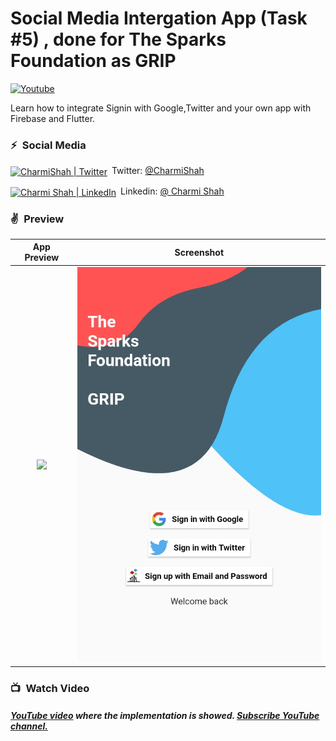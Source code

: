 # Social Media Intergation App (Task #5) , done for The Sparks Foundation as GRIP 
[![Youtube](https://img.shields.io/static/v1?label=CharmiShah&message=Subscribe&logo=YouTube&color=FF0000&style=for-the-badge)][youtube]


Learn how to integrate Signin with Google,Twitter and your own app with Firebase and Flutter.

### ⚡&ensp;Social Media

[<img align="center" alt="CharmiShah | Twitter" width="22px" src="https://cdn.jsdelivr.net/npm/simple-icons@v3/icons/twitter.svg" />](https://https://twitter.com/CharmiShah26 "Twitter Charmi Shah")&ensp;Twitter: [@CharmiShah](https://twitter.com/CharmiShah26)

[<img align="center" alt="Charmi Shah | LinkedIn" width="22px" src="https://cdn.jsdelivr.net/npm/simple-icons@v3/icons/linkedin.svg" />](https://www.linkedin.com/in/charmishah2611/ "Linkedin Charmi Shah")&ensp;Linkedin: [@ Charmi Shah](https://www.linkedin.com/in/charmishah2611/)

### ✌&ensp;Preview

|              App Preview             |             Screenshot            |
| :----------------------------------: | :----------------------------------: |
| <a href="https://youtu.be/nIDwdsNfGcM" target="_blank"><img src="ezgif.com-gif-maker.gif" width="400"></a> | <img src="Screenshot_20210508-221235.jpeg" width="400"></a> |

### 📺&ensp;Watch Video

##### [YouTube video](https://youtu.be/nIDwdsNfGcM "Youtube Charmi Shah") where the *implementation* is showed. [Subscribe YouTube channel.](https://youtu.be/nIDwdsNfGcM "YouTube Subscribe Charmi Shah")  

[twitter]: https://twitter.com/intent/follow?original_referer=https%3A%2F%2Fgithub.com%2FJohannesMilke&screen_name=JohannesMilke
[youtube]: https://www.youtube.com/channel/UCKvoIN5DFsaIN_k8Yl_t9mw
